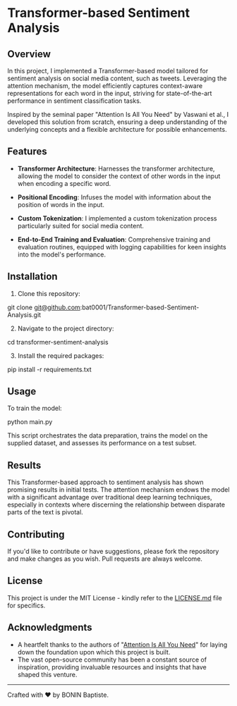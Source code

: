 # Transformer-based Sentiment Analysis

## Overview

In this project, I implemented a Transformer-based model tailored for sentiment analysis on social media content, such as tweets. Leveraging the attention mechanism, the model efficiently captures context-aware representations for each word in the input, striving for state-of-the-art performance in sentiment classification tasks.

Inspired by the seminal paper "Attention Is All You Need" by Vaswani et al., I developed this solution from scratch, ensuring a deep understanding of the underlying concepts and a flexible architecture for possible enhancements.

## Features

- **Transformer Architecture**: Harnesses the transformer architecture, allowing the model to consider the context of other words in the input when encoding a specific word.
  
- **Positional Encoding**: Infuses the model with information about the position of words in the input.
  
- **Custom Tokenization**: I implemented a custom tokenization process particularly suited for social media content.
  
- **End-to-End Training and Evaluation**: Comprehensive training and evaluation routines, equipped with logging capabilities for keen insights into the model's performance.

## Installation

1. Clone this repository:

git clone git@github.com:bat0001/Transformer-based-Sentiment-Analysis.git

2. Navigate to the project directory:

cd transformer-sentiment-analysis

3. Install the required packages:

pip install -r requirements.txt

## Usage

To train the model:

python main.py


This script orchestrates the data preparation, trains the model on the supplied dataset, and assesses its performance on a test subset.

## Results

This Transformer-based approach to sentiment analysis has shown promising results in initial tests. The attention mechanism endows the model with a significant advantage over traditional deep learning techniques, especially in contexts where discerning the relationship between disparate parts of the text is pivotal.

## Contributing

If you'd like to contribute or have suggestions, please fork the repository and make changes as you wish. Pull requests are always welcome.

## License

This project is under the MIT License - kindly refer to the [LICENSE.md](LICENSE.md) file for specifics.

## Acknowledgments

- A heartfelt thanks to the authors of "[Attention Is All You Need](https://arxiv.org/pdf/1706.03762.pdf?)" for laying down the foundation upon which this project is built.
- The vast open-source community has been a constant source of inspiration, providing invaluable resources and insights that have shaped this venture.

---

Crafted with ❤️ by BONIN Baptiste.




